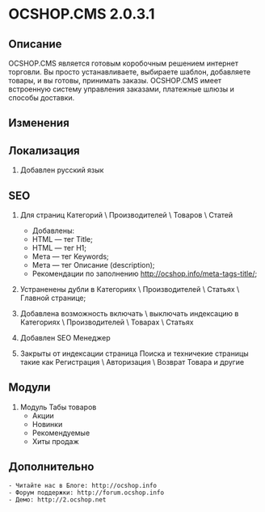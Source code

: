 # OCSHOP.CMS 2.0.3.1

## Описание

OCSHOP.CMS  является  готовым коробочным решением интернет торговли. Вы просто устанавливаете, выбираете шаблон, добавляете товары, и вы готовы, принимать заказы. OCSHOP.CMS имеет встроенную систему  управления заказами, платежные шлюзы и способы доставки.

## Изменения

## Локализация

1. Добавлен русский язык

## SEO

1. Для страниц Категорий \ Производителей \ Товаров \ Статей
	- Добавлены:
	- HTML — тег Title;
	- HTML — тег H1;
	- Мета — тег Keywords;
	- Мета — тег Описание (description);
	- Рекомендации по заполнению http://ocshop.info/meta-tags-title/;
	
2. Устраненены дубли в Категориях \ Производителей \ Статьях \ Главной странице;

3. Добавлена возможность включать \ выключать индексацию в Категориях \ Производителей \ Товарах \ Статьях

4. Добавлен SEO Менеджер

5. Закрыты от индексации страница Поиска и техничекие страницы такие как Регистрация \ Авторизация \ Возврат Товара и другие

## Модули

1. Модуль Табы товаров
	- Акции
	- Новинки
	- Рекомендуемые
	- Хиты продаж

## Дополнительно
	- Читайте нас в Блоге: http://ocshop.info
	- Форум поддержки: http://forum.ocshop.info
	- Демо: http://2.ocshop.net
